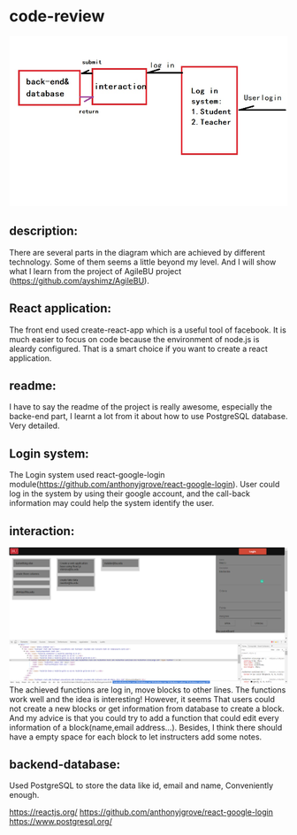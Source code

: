 # code-review

![draft](https://github.com/lihaooo233/code-review/blob/master/solution-diagram.jpg)

## description:

There are several parts in the diagram which are achieved by different technology. Some of them seems a little beyond my level.
And I will show what I learn from the project of AgileBU project (https://github.com/ayshimz/AgileBU).
## React application:
The front end used create-react-app which is a useful tool of facebook. It is much easier to focus on code because the environment of 
node.js is aleardy configured. That is a smart choice if you want to create a react application. 
## readme:
I have to say the readme of the project is really awesome, especially the backe-end part, I learnt a lot from it about how to use
PostgreSQL database. Very detailed.

## Login system:
The Login system used react-google-login module(https://github.com/anthonyjgrove/react-google-login). User could log in the system
by using their google account, and the call-back information may could help the system identify the user.

## interaction:

![draft](https://github.com/lihaooo233/code-review/blob/master/examp.png)
The achieved functions are log in, move blocks to other lines. The functions work well and the idea is interesting! However, it seems
That users could not create a new blocks or get information from database to create a block. And my advice is that you could try to 
add a function that could edit every information of a block(name,email address...). Besides, I think there should have a empty space 
for each block to let instructers add some notes.

## backend-database:
Used PostgreSQL to store the data like id, email and name, Conveniently enough.




https://reactjs.org/
https://github.com/anthonyjgrove/react-google-login
https://www.postgresql.org/
